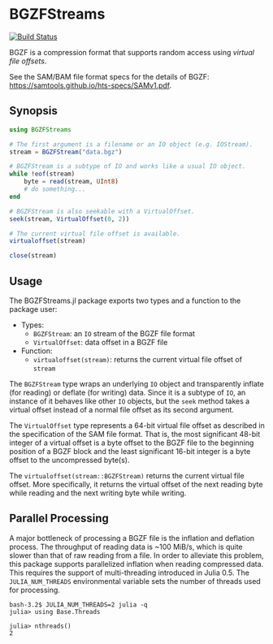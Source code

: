 # BGZFStreams

[![Build Status](https://travis-ci.org/BioJulia/BGZFStreams.jl.svg?branch=master)](https://travis-ci.org/BioJulia/BGZFStreams.jl)

BGZF is a compression format that supports random access using *virtual file offsets*.

See the SAM/BAM file format specs for the details of BGZF: <https://samtools.github.io/hts-specs/SAMv1.pdf>.


## Synopsis

```julia
using BGZFStreams

# The first argument is a filename or an IO object (e.g. IOStream).
stream = BGZFStream("data.bgz")

# BGZFStream is a subtype of IO and works like a usual IO object.
while !eof(stream)
    byte = read(stream, UInt8)
    # do something...
end

# BGZFStream is also seekable with a VirtualOffset.
seek(stream, VirtualOffset(0, 2))

# The current virtual file offset is available.
virtualoffset(stream)

close(stream)
```


## Usage

The BGZFStreams.jl package exports two types and a function to the package user:

* Types:
    * `BGZFStream`: an `IO` stream of the BGZF file format
    * `VirtualOffset`: data offset in a BGZF file
* Function:
    * `virtualoffset(stream)`: returns the current virtual file offset of `stream`

The `BGZFStream` type wraps an underlying `IO` object and transparently inflate
(for reading) or deflate (for writing) data. Since it is a subtype of `IO`, an
instance of it behaves like other `IO` objects, but the `seek` method takes a
virtual offset instead of a normal file offset as its second argument.

The `VirtualOffset` type represents a 64-bit virtual file offset as described in
the specification of the SAM file format. That is, the most significant 48-bit
integer of a virtual offset is a byte offset to the BGZF file to the beginning
position of a BGZF block and the least significant 16-bit integer is a byte
offset to the uncompressed byte(s).

The `virtualoffset(stream::BGZFStream)` returns the current virtual file offset.
More specifically, it returns the virtual offset of the next reading byte while
reading and the next writing byte while writing.


## Parallel Processing

A major bottleneck of processing a BGZF file is the inflation and deflation
process. The throughput of reading data is ~100 MiB/s, which is quite slower
than that of raw reading from a file. In order to alleviate this problem, this
package supports parallelized inflation when reading compressed data. This
requires the support of multi-threading introduced in Julia 0.5. The
`JULIA_NUM_THREADS` environmental variable sets the number of threads used for
processing.

    bash-3.2$ JULIA_NUM_THREADS=2 julia -q
    julia> using Base.Threads

    julia> nthreads()
    2
